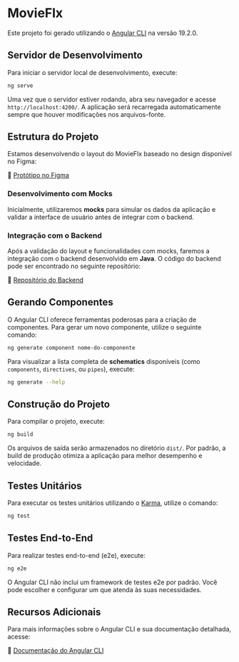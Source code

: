 # MovieFlx

Este projeto foi gerado utilizando o [Angular CLI](https://github.com/angular/angular-cli) na versão 19.2.0.

## Servidor de Desenvolvimento

Para iniciar o servidor local de desenvolvimento, execute:

```bash
ng serve
```

Uma vez que o servidor estiver rodando, abra seu navegador e acesse `http://localhost:4200/`. A aplicação será recarregada automaticamente sempre que houver modificações nos arquivos-fonte.

## Estrutura do Projeto

Estamos desenvolvendo o layout do MovieFlx baseado no design disponível no Figma:

🔗 [Protótipo no Figma](https://www.figma.com/proto/FSkHiMRTRa09CljCjXmedJ/P%C3%A1ginas-Hor%C3%A1cio?node-id=195-21)

### Desenvolvimento com Mocks

Inicialmente, utilizaremos **mocks** para simular os dados da aplicação e validar a interface de usuário antes de integrar com o backend.

### Integração com o Backend

Após a validação do layout e funcionalidades com mocks, faremos a integração com o backend desenvolvido em **Java**. O código do backend pode ser encontrado no seguinte repositório:

🔗 [Repositório do Backend](https://github.com/renanlessa/miniature-fortnight/tree/main/src/main/java/dev/flix/entity)

## Gerando Componentes

O Angular CLI oferece ferramentas poderosas para a criação de componentes. Para gerar um novo componente, utilize o seguinte comando:

```bash
ng generate component nome-do-componente
```

Para visualizar a lista completa de **schematics** disponíveis (como `components`, `directives`, ou `pipes`), execute:

```bash
ng generate --help
```

## Construção do Projeto

Para compilar o projeto, execute:

```bash
ng build
```

Os arquivos de saída serão armazenados no diretório `dist/`. Por padrão, a build de produção otimiza a aplicação para melhor desempenho e velocidade.

## Testes Unitários

Para executar os testes unitários utilizando o [Karma](https://karma-runner.github.io), utilize o comando:

```bash
ng test
```

## Testes End-to-End

Para realizar testes end-to-end (e2e), execute:

```bash
ng e2e
```

O Angular CLI não inclui um framework de testes e2e por padrão. Você pode escolher e configurar um que atenda às suas necessidades.

## Recursos Adicionais

Para mais informações sobre o Angular CLI e sua documentação detalhada, acesse:

🔗 [Documentação do Angular CLI](https://angular.dev/tools/cli)

